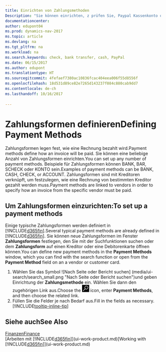 ```yaml
---
title: Einrichten von Zahlungsmethoden
Description: "Sie können einrichten, z prüfen Sie, Paypal Kassenkonto oder Banküberweisung, um festzulegen, wie eine Rechnung bezahlt wird."
documentationcenter: 
author: edupont04
ms.prod: dynamics-nav-2017
ms.topic: article
ms.devlang: na
ms.tgt_pltfrm: na
ms.workload: na
ms.search.keywords: check, bank transfer, cash, PayPal
ms.date: 06/15/2017
ms.author: edupont
ms.translationtype: HT
ms.sourcegitcommit: 4fefaef7380ac10836fcac404eea006f55d8556f
ms.openlocfilehash: 18d531d89ce82e7265d143237f084c880cab9dd7
ms.contentlocale: de-ch
ms.lasthandoff: 10/16/2017

---
```

# <a name="defining-payment-methods"></a><span data-ttu-id="452de-103">Zahlungsformen definieren</span><span class="sxs-lookup"><span data-stu-id="452de-103">Defining Payment Methods</span></span>
<span data-ttu-id="452de-104">Zahlungsformen legen fest, wie eine Rechnung bezahlt wird.</span><span class="sxs-lookup"><span data-stu-id="452de-104">Payment methods define how an invoice will be paid.</span></span> <span data-ttu-id="452de-105">Sie können eine beliebige Anzahl von Zahlungsformen einrichten.</span><span class="sxs-lookup"><span data-stu-id="452de-105">You can set up any number of payment methods.</span></span> <span data-ttu-id="452de-106">Beispiele für Zahlungsformen können BANK, BAR, SCHECK oder KONTO sein.</span><span class="sxs-lookup"><span data-stu-id="452de-106">Examples of payment methods can be BANK, CASH, CHECK, or ACCOUNT.</span></span>
<span data-ttu-id="452de-107">Zahlungsformen sind mit Kreditoren verknüpft, um festzulegen, wie eine Rechnung von bestimmten Kreditor gezahlt werden muss.</span><span class="sxs-lookup"><span data-stu-id="452de-107">Payment methods are linked to vendors in order to specify how an invoice from the specific vendor must be paid.</span></span>

## <a name="to-set-up-a-payment-methods"></a><span data-ttu-id="452de-108">Um Zahlungsformen einzurichten:</span><span class="sxs-lookup"><span data-stu-id="452de-108">To set up a payment methods</span></span>
<span data-ttu-id="452de-109">Einige typische Zahlungsformen werden definiert in [!INCLUDE[d365fin](includes/d365fin_md.md)].</span><span class="sxs-lookup"><span data-stu-id="452de-109">Several typical payment methods are already defined in [!INCLUDE[d365fin](includes/d365fin_md.md)].</span></span> <span data-ttu-id="452de-110">Sie können neue Zahlungsformen im Fenster **Zahlungsformen** festlegen, den Sie mit der Suchfunktionen suchen oder dem **Zahlungsform** auf einen Kreditor oder eine Debitorenkarte öffnen können.</span><span class="sxs-lookup"><span data-stu-id="452de-110">You can define new payment methods in the **Payment Methods** window, which you can find with the search function or open from the **Payment Method** field on an a vendor or customer card.</span></span>
1. <span data-ttu-id="452de-111">Wählen Sie das Symbol ![Nach Seite oder Bericht suchen] (media/ui-search/search_small.png "Nach Seite oder Bericht suchen")und geben Einrichtung der **Zahlungsmethode** ein. Wählen Sie dann den zugehörigen Link aus.</span><span class="sxs-lookup"><span data-stu-id="452de-111">Choose the ![Search for Page or Report](media/ui-search/search_small.png "Search for Page or Report icon") icon, enter **Payment Methods**, and then choose the related link.</span></span>
2. <span data-ttu-id="452de-112">Füllen Sie die Felder je nach Bedarf aus.</span><span class="sxs-lookup"><span data-stu-id="452de-112">Fill in the fields as necessary.</span></span> [!INCLUDE[tooltip-inline-tip](includes/tooltip-inline-tip_md.md)]

## <a name="see-also"></a><span data-ttu-id="452de-113">Siehe auch</span><span class="sxs-lookup"><span data-stu-id="452de-113">See Also</span></span>
[<span data-ttu-id="452de-114">Finanzen</span><span class="sxs-lookup"><span data-stu-id="452de-114">Finance</span></span>](finance.md)  
<span data-ttu-id="452de-115">[Arbeiten mit [!INCLUDE[d365fin](includes/d365fin_md.md)]](ui-work-product.md)</span><span class="sxs-lookup"><span data-stu-id="452de-115">[Working with [!INCLUDE[d365fin](includes/d365fin_md.md)]](ui-work-product.md)</span></span>  

